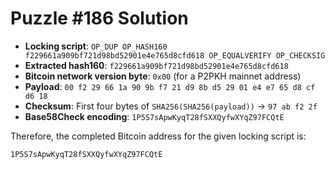 # Puzzle #186 Solution

- **Locking script**: `OP_DUP OP_HASH160 f229661a909bf721d98bd52901e4e765d8cfd618 OP_EQUALVERIFY OP_CHECKSIG`
- **Extracted hash160**: `f229661a909bf721d98bd52901e4e765d8cfd618`
- **Bitcoin network version byte**: `0x00` (for a P2PKH mainnet address)
- **Payload**: `00 f2 29 66 1a 90 9b f7 21 d9 8b d5 29 01 e4 e7 65 d8 cf d6 18`
- **Checksum**: First four bytes of `SHA256(SHA256(payload))` → `97 ab f2 2f`
- **Base58Check encoding**: `1P5S7sApwKyqT28fSXXQyfwXYqZ97FCQtE`

Therefore, the completed Bitcoin address for the given locking script is:

```
1P5S7sApwKyqT28fSXXQyfwXYqZ97FCQtE
```
